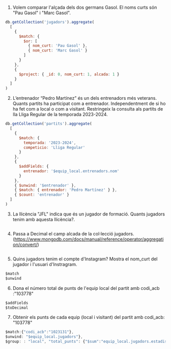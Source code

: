 1. Volem comparar l'alçada dels dos germans Gasol. El noms curts són "Pau Gasol" i
"Marc Gasol".
~~~ javascript
db.getCollection('jugadors').aggregate(
  [
    {
      $match: {
        $or: [
          { nom_curt: 'Pau Gasol' },
          { nom_curt: 'Marc Gasol' }
        ]
      }
    },
    {
      $project: { _id: 0, nom_curt: 1, alcada: 1 }
    }
  ]
)
~~~
2. L’entrenador “Pedro Martínez” és un dels entrenadors més veterans. Quants partits
ha participat com a entrenador. Independentment de si ho ha fet com a local o com
a visitant. Restringeix la consulta als partits de lla Lliga Regular de la temporada
2023-2024.
~~~ javascript
db.getCollection('partits').aggregate(
  [
    {
      $match: {
        temporada: '2023-2024',
        competicio: 'Lliga Regular'
      }
    },
    {
      $addFields: {
        entrenador: '$equip_local.entrenadors.nom'
      }
    },
    { $unwind: '$entrenador' },
    { $match: { entrenador: 'Pedro Martínez' } },
    { $count: 'entrenador' }
  ]
)
~~~
3. La llicència "JFL" indica que és un jugador de formació. Quants jugadors tenim amb
aquesta llicència?.
~~~ javascript

~~~
4. Passa a Decimal el camp alcada de la col·lecció jugadors.
(https://www.mongodb.com/docs/manual/reference/operator/aggregation/convert/)
~~~ javascript

~~~
5. Quins jugadors tenim el compte d'Instagram? Mostra el nom_curt del jugador i
l'usuari d'Instragram.
~~~ javascript
$match
$unwind
~~~
6. Dona el número total de punts de l'equip local del partit amb codi_acb :"103778"
~~~ javascript
$addFields
$toDecimal
~~~
7. Obtenir els punts de cada equip (local i visitant) del partit amb codi_acb: "103778"
~~~ javascript
$match:{"codi_acb":"1023131"},
$unwind: "$equip_local.jugadors"},
$group: : "local", "total_punts": {"$sum":"equip_local.jugadors.estadistic.punts"
~~~
